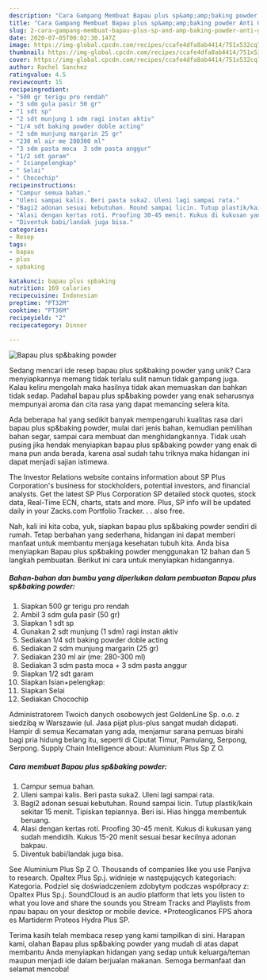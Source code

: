 ```yaml
---
description: "Cara Gampang Membuat Bapau plus sp&amp;amp;baking powder Anti Gagal"
title: "Cara Gampang Membuat Bapau plus sp&amp;amp;baking powder Anti Gagal"
slug: 2-cara-gampang-membuat-bapau-plus-sp-and-amp-baking-powder-anti-gagal
date: 2020-07-05T00:02:30.147Z
image: https://img-global.cpcdn.com/recipes/ccafe4dfa8ab4414/751x532cq70/bapau-plus-spbaking-powder-foto-resep-utama.jpg
thumbnail: https://img-global.cpcdn.com/recipes/ccafe4dfa8ab4414/751x532cq70/bapau-plus-spbaking-powder-foto-resep-utama.jpg
cover: https://img-global.cpcdn.com/recipes/ccafe4dfa8ab4414/751x532cq70/bapau-plus-spbaking-powder-foto-resep-utama.jpg
author: Rachel Sanchez
ratingvalue: 4.5
reviewcount: 15
recipeingredient:
- "500 gr terigu pro rendah"
- "3 sdm gula pasir 50 gr"
- "1 sdt sp"
- "2 sdt munjung 1 sdm ragi instan aktiv"
- "1/4 sdt baking powder doble acting"
- "2 sdm munjung margarin 25 gr"
- "230 ml air me 280300 ml"
- "3 sdm pasta moca  3 sdm pasta anggur"
- "1/2 sdt garam"
- " Isianpelengkap"
- " Selai"
- " Chocochip"
recipeinstructions:
- "Campur semua bahan."
- "Uleni sampai kalis. Beri pasta suka2. Uleni lagi sampai rata."
- "Bagi2 adonan sesuai kebutuhan. Round sampai licin. Tutup plastik/kain sekitar 15 menit. Tipiskan tepiannya. Beri isi. Hias hingga membentuk beruang."
- "Alasi dengan kertas roti. Proofing 30-45 menit. Kukus di kukusan yang sudah mendidih. Kukus 15-20 menit sesuai besar kecilnya adonan bakpau."
- "Diventuk babi/landak juga bisa."
categories:
- Resep
tags:
- bapau
- plus
- spbaking

katakunci: bapau plus spbaking 
nutrition: 169 calories
recipecuisine: Indonesian
preptime: "PT32M"
cooktime: "PT36M"
recipeyield: "2"
recipecategory: Dinner

---
```



![Bapau plus sp&amp;baking powder](https://img-global.cpcdn.com/recipes/ccafe4dfa8ab4414/751x532cq70/bapau-plus-spbaking-powder-foto-resep-utama.jpg)

Sedang mencari ide resep bapau plus sp&amp;baking powder yang unik? Cara menyiapkannya memang tidak terlalu sulit namun tidak gampang juga. Kalau keliru mengolah maka hasilnya tidak akan memuaskan dan bahkan tidak sedap. Padahal bapau plus sp&amp;baking powder yang enak seharusnya mempunyai aroma dan cita rasa yang dapat memancing selera kita.

Ada beberapa hal yang sedikit banyak mempengaruhi kualitas rasa dari bapau plus sp&amp;baking powder, mulai dari jenis bahan, kemudian pemilihan bahan segar, sampai cara membuat dan menghidangkannya. Tidak usah pusing jika hendak menyiapkan bapau plus sp&amp;baking powder yang enak di mana pun anda berada, karena asal sudah tahu triknya maka hidangan ini dapat menjadi sajian istimewa.

The Investor Relations website contains information about SP Plus Corporation&#39;s business for stockholders, potential investors, and financial analysts. Get the latest SP Plus Corporation SP detailed stock quotes, stock data, Real-Time ECN, charts, stats and more. Plus, SP info will be updated daily in your Zacks.com Portfolio Tracker. . . also free.


Nah, kali ini kita coba, yuk, siapkan bapau plus sp&amp;baking powder sendiri di rumah. Tetap berbahan yang sederhana, hidangan ini dapat memberi manfaat untuk membantu menjaga kesehatan tubuh kita. Anda bisa menyiapkan Bapau plus sp&amp;baking powder menggunakan 12 bahan dan 5 langkah pembuatan. Berikut ini cara untuk menyiapkan hidangannya.

<!--inarticleads1-->

##### Bahan-bahan dan bumbu yang diperlukan dalam pembuatan Bapau plus sp&amp;baking powder:

1. Siapkan 500 gr terigu pro rendah
1. Ambil 3 sdm gula pasir (50 gr)
1. Siapkan 1 sdt sp
1. Gunakan 2 sdt munjung (1 sdm) ragi instan aktiv
1. Sediakan 1/4 sdt baking powder doble acting
1. Sediakan 2 sdm munjung margarin (25 gr)
1. Sediakan 230 ml air (me: 280-300 ml)
1. Sediakan 3 sdm pasta moca + 3 sdm pasta anggur
1. Siapkan 1/2 sdt garam
1. Siapkan  Isian+pelengkap:
1. Siapkan  Selai
1. Sediakan  Chocochip


Administratorem Twoich danych osobowych jest GoldenLine Sp. o.o. z siedzibą w Warszawie (ul. Jasa pijat plus-plus sangat mudah didapati. Hampir di semua Kecamatan yang ada, menjamur sarana pemuas birahi bagi pria hidung belang itu, seperti di Ciputat Timur, Pamulang, Serpong, Serpong. Supply Chain Intelligence about: Aluminium Plus Sp Z O. 

<!--inarticleads2-->

##### Cara membuat Bapau plus sp&amp;baking powder:

1. Campur semua bahan.
1. Uleni sampai kalis. Beri pasta suka2. Uleni lagi sampai rata.
1. Bagi2 adonan sesuai kebutuhan. Round sampai licin. Tutup plastik/kain sekitar 15 menit. Tipiskan tepiannya. Beri isi. Hias hingga membentuk beruang.
1. Alasi dengan kertas roti. Proofing 30-45 menit. Kukus di kukusan yang sudah mendidih. Kukus 15-20 menit sesuai besar kecilnya adonan bakpau.
1. Diventuk babi/landak juga bisa.


See Aluminium Plus Sp Z O. Thousands of companies like you use Panjiva to research. Opaltex Plus Sp.j. widnieje w następujących kategoriach: Kategoria. Podziel się doświadczeniem zdobytym podczas współpracy z: Opaltex Plus Sp.j. SoundCloud is an audio platform that lets you listen to what you love and share the sounds you Stream Tracks and Playlists from npau bapau on your desktop or mobile device. *Proteoglicanos FPS ahora es Martiderm Proteos Hydra Plus SP. 

Terima kasih telah membaca resep yang kami tampilkan di sini. Harapan kami, olahan Bapau plus sp&amp;baking powder yang mudah di atas dapat membantu Anda menyiapkan hidangan yang sedap untuk keluarga/teman maupun menjadi ide dalam berjualan makanan. Semoga bermanfaat dan selamat mencoba!
